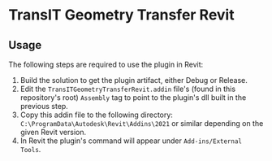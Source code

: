 # TransIT Geometry Transfer Revit

## Usage

The following steps are required to use the plugin in Revit:
 1. Build the solution to get the plugin artifact, either Debug or Release.
 2. Edit the `TransITGeometryTransferRevit.addin` file's (found in this repository's root) `Assembly` tag to point to
    the plugin's dll built in the previous step.
 3. Copy this addin file to the following directory: `C:\ProgramData\Autodesk\Revit\Addins\2021` or similar depending on
    the given Revit version.
 4. In Revit the plugin's command will appear under `Add-ins/External Tools`.

